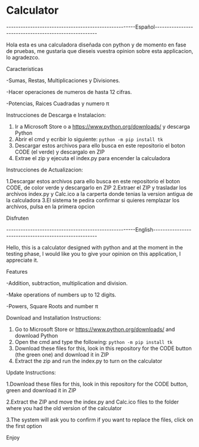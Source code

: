 # Calculator


------------------------------------------------------Español------------------------------------------------------

Hola esta es una calculadora diseñada con python y de momento en fase de pruebas, me gustaria que dieseis vuestra opinion sobre esta applicacion, lo agradezco. 

Caracteristicas

-Sumas, Restas, Multiplicaciones y Divisiones.

-Hacer operaciones de numeros de hasta 12 cifras.

-Potencias, Raices Cuadradas y numero π

Instrucciones de Descarga e Instalacion:

1. Ir a Microsoft Store o a https://www.python.org/downloads/ y descarga Python
2. Abrir el cmd y ecribir lo siguiente: `python -m pip install tk`
3. Descargar estos archivos para ello busca en este repositorio el boton CODE (el verde) y descargalo en ZIP
4. Extrae el zip y ejecuta el index.py para encender la calculadora

Instrucciones de Actualizacion:

1.Descargar estos archivos para ello busca en este repositorio el boton CODE, de color verde y descargarlo en ZIP
2.Extraer el ZIP y trasladar los archivos index.py y Calc.ico a la carperta donde tenias la version antigua de la calculadora
3.El sistema te pedira confirmar si quieres remplazar los archivos, pulsa en la primera opcion

Disfruten

------------------------------------------------------English------------------------------------------------------

Hello, this is a calculator designed with python and at the moment in the testing phase, I would like you to give your opinion on this application, I appreciate it.

Features

-Addition, subtraction, multiplication and division.

-Make operations of numbers up to 12 digits.

-Powers, Square Roots and number π

Download and Installation Instructions:

1. Go to Microsoft Store or https://www.python.org/downloads/ and download Python
2. Open the cmd and type the following: `python -m pip install tk`
3. Download these files for this, look in this repository for the CODE button (the green one) and download it in ZIP
4. Extract the zip and run the index.py to turn on the calculator

Update Instructions:

1.Download these files for this, look in this repository for the CODE button, green and download it in ZIP

2.Extract the ZIP and move the index.py and Calc.ico files to the folder where you had the old version of the calculator

3.The system will ask you to confirm if you want to replace the files, click on the first option

Enjoy
